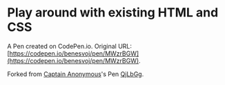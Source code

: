 # Play around with existing HTML and CSS

A Pen created on CodePen.io. Original URL: [https://codepen.io/benesvoj/pen/MWzrBGW](https://codepen.io/benesvoj/pen/MWzrBGW).



Forked from [Captain Anonymous](http://codepen.io/anon/)'s Pen [QjLbGg](http://codepen.io/anon/pen/QjLbGg/).